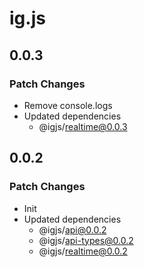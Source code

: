 # ig.js

## 0.0.3

### Patch Changes

- Remove console.logs
- Updated dependencies
  - @igjs/realtime@0.0.3

## 0.0.2

### Patch Changes

- Init
- Updated dependencies
  - @igjs/api@0.0.2
  - @igjs/api-types@0.0.2
  - @igjs/realtime@0.0.2
